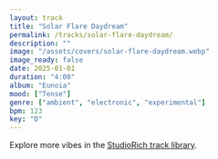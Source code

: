 ```yaml
---
layout: track
title: "Solar Flare Daydream"
permalink: /tracks/solar-flare-daydream/
description: ""
image: "/assets/covers/solar-flare-daydream.webp"
image_ready: false
date: 2025-01-01
duration: "4:00"
album: "Eunoia"
mood: ["Tense"]
genre: ["ambient", "electronic", "experimental"]
bpm: 123
key: "D"
---
```


Explore more vibes in the [StudioRich track library](/tracks/).

